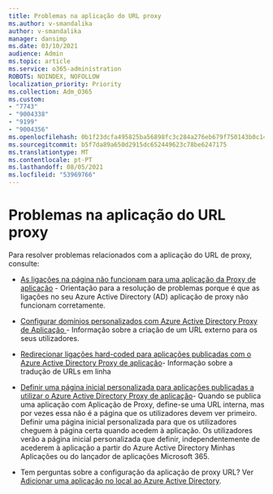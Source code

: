 ```yaml
---
title: Problemas na aplicação do URL proxy
ms.author: v-smandalika
author: v-smandalika
manager: dansimp
ms.date: 03/10/2021
audience: Admin
ms.topic: article
ms.service: o365-administration
ROBOTS: NOINDEX, NOFOLLOW
localization_priority: Priority
ms.collection: Adm_O365
ms.custom:
- "7743"
- "9004338"
- "9199"
- "9004356"
ms.openlocfilehash: 0b1f23dcfa495825ba56898fc3c284a276eb679f750143b0c1460662835e658f
ms.sourcegitcommit: b5f7da89a650d2915dc652449623c78be6247175
ms.translationtype: MT
ms.contentlocale: pt-PT
ms.lasthandoff: 08/05/2021
ms.locfileid: "53969766"
---
```

# <a name="application-proxy-url-issues"></a>Problemas na aplicação do URL proxy

Para resolver problemas relacionados com a aplicação do URL de proxy, consulte:

- [As ligações na página não funcionam para uma aplicação da Proxy de aplicação](https://docs.microsoft.com/azure/active-directory/manage-apps/application-proxy-page-links-broken-problem) - Orientação para a resolução de problemas porque é que as ligações no seu Azure Active Directory (AD) aplicação de proxy não funcionam corretamente.

- [Configurar domínios personalizados com Azure Active Directory Proxy de Aplicação ](https://docs.microsoft.com/azure/active-directory/manage-apps/application-proxy-configure-custom-domain) - Informação sobre a criação de um URL externo para os seus utilizadores.

- [Redirecionar ligações hard-coded para aplicações publicadas com o Azure Active Directory Proxy de aplicação](https://docs.microsoft.com/azure/active-directory/manage-apps/application-proxy-configure-hard-coded-link-translation)- Informação sobre a tradução de URLs em linha

- [Definir uma página inicial personalizada para aplicações publicadas a utilizar o Azure Active Directory Proxy de aplicação](https://docs.microsoft.com/azure/active-directory/manage-apps/application-proxy-configure-custom-home-page#change-the-home-page-in-the-azure-portal)- Quando se publica uma aplicação com Aplicação de Proxy, define-se uma URL interna, mas por vezes essa não é a página que os utilizadores devem ver primeiro. Definir uma página inicial personalizada para que os utilizadores cheguem à página certa quando acedem à aplicação. Os utilizadores verão a página inicial personalizada que definir, independentemente de acederem à aplicação a partir do Azure Active Directory Minhas Aplicações ou do lançador de aplicações Microsoft 365.

- Tem perguntas sobre a configuração da aplicação de proxy URL? Ver [Adicionar uma aplicação no local ao Azure Active Directory](https://docs.microsoft.com/azure/active-directory/manage-apps/application-proxy-add-on-premises-application#add-an-on-premises-app-to-azure-ad).
 

